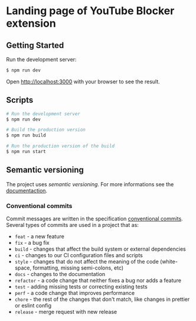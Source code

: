 # Landing page of YouTube Blocker extension

## Getting Started

Run the development server:

```bash
$ npm run dev
```

Open [http://localhost:3000](http://localhost:3000) with your browser to see the result.

## Scripts

```bash
# Run the development server
$ npm run dev

# Build the production version
$ npm run build

# Run the production version of the build
$ npm run start
```

## Semantic versioning

The project uses _semantic versioning_. For more informations see the [documentaction](https://semver.org/).

### Conventional commits

Commit messages are written in the specification [conventional commits](https://www.conventionalcommits.org/en/v1.0.0/). Several types of commits are used in a project that as:

- `feat` - a new feature
- `fix` - a bug fix
- `build` - changes that affect the build system or external dependencies
- `ci` - changes to our CI configuration files and scripts
- `style` - changes that do not affect the meaning of the code (white-space, formatting, missing semi-colons, etc)
- `docs` - changes to the documentation
- `refactor` - a code change that neither fixes a bug nor adds a feature
- `test` - adding missing tests or correcting existing tests
- `perf` - a code change that improves performance
- `chore` - the rest of the changes that don't match, like changes in prettier or eslint config
- `release` - merge request with new release
